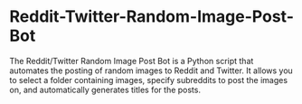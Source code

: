 # Reddit-Twitter-Random-Image-Post-Bot
The Reddit/Twitter Random Image Post Bot is a Python script that automates the posting of random images to Reddit and Twitter. It allows you to select a folder containing images, specify subreddits to post the images on, and automatically generates titles for the posts. 
